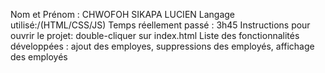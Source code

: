 Nom et Prénom : CHWOFOH SIKAPA LUCIEN
Langage utilisé:/(HTML/CSS/JS)
Temps réellement passé : 3h45
Instructions pour ouvrir le projet:  double-cliquer sur index.html
Liste des fonctionnalités développées : ajout des employes, suppressions des employés, affichage des employés


